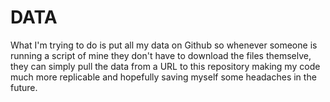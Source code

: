 # DATA
What I'm trying to do is put all my data on Github so whenever someone is running a script of mine they don't have to download the files themselve, they can simply pull the data from a URL to this repository making my code much more replicable and hopefully saving myself some headaches in the future. 
